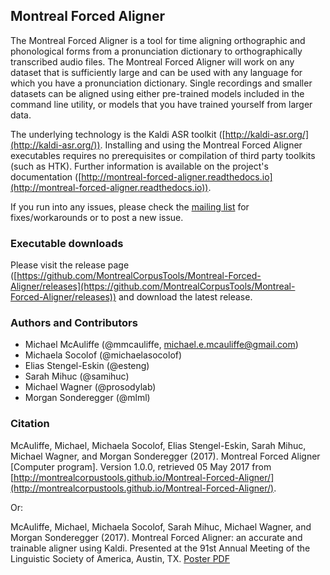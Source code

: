 ## Montreal Forced Aligner

The Montreal Forced Aligner is a tool for time aligning orthographic and phonological forms from a pronunciation dictionary to orthographically transcribed audio files.  The Montreal Forced Aligner will work on any dataset that is sufficiently large and can be used with any language for which you have a pronunciation dictionary. Single recordings and smaller datasets can be aligned using either pre-trained models included in the command line utility, or models that you have trained yourself from larger data.

The underlying technology is the Kaldi ASR toolkit ([http://kaldi-asr.org/](http://kaldi-asr.org/)).  Installing and using the Montreal Forced Aligner executables requires no prerequisites or compilation of third party toolkits (such as HTK).  Further information is available on the project's documentation ([http://montreal-forced-aligner.readthedocs.io](http://montreal-forced-aligner.readthedocs.io)).


If you run into any issues, please check the [mailing list](https://groups.google.com/forum/#!forum/mfa-users) for fixes/workarounds or to post a new issue.


### Executable downloads

Please visit the release page ([https://github.com/MontrealCorpusTools/Montreal-Forced-Aligner/releases](https://github.com/MontrealCorpusTools/Montreal-Forced-Aligner/releases)) and download the latest release.

### Authors and Contributors

* Michael McAuliffe (@mmcauliffe, michael.e.mcauliffe@gmail.com)
* Michaela Socolof (@michaelasocolof)
* Elias Stengel-Eskin (@esteng)
* Sarah Mihuc (@samihuc)
* Michael Wagner (@prosodylab)
* Morgan Sonderegger (@mlml)

### Citation

McAuliffe, Michael, Michaela Socolof, Elias Stengel-Eskin, Sarah Mihuc, Michael Wagner, and Morgan Sonderegger (2017). Montreal Forced Aligner [Computer program]. Version 1.0.0, retrieved 05 May 2017 from [http://montrealcorpustools.github.io/Montreal-Forced-Aligner/](http://montrealcorpustools.github.io/Montreal-Forced-Aligner/).

Or:

McAuliffe, Michael, Michaela Socolof, Sarah Mihuc, Michael Wagner, and Morgan Sonderegger (2017). Montreal Forced Aligner: an accurate and trainable aligner using Kaldi. Presented at the 91st Annual Meeting of the Linguistic Society of America, Austin, TX. [Poster PDF](https://montrealcorpustools.github.io/Montreal-Forced-Aligner/images/MFA_poster_LSA2017.pdf)
